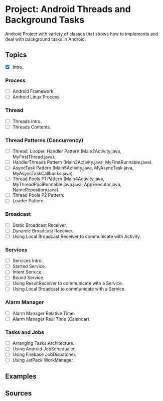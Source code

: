 
# Project: Android Threads and Background Tasks
Android Project with variety of classes that shows how to implements and deal with background tasks in Android. 

## Topics
- [x] Intro.

### Process
- [ ] Android Framework.
- [ ] Android Linux Process.

### Thread
- [ ] Threads Intro.
- [ ] Threads Contents.

### Thread Patterns (Concurrency)
- [ ] Thread, Looper, Handler Pattern (Main2Activity.java, MyFirstThread.java).
- [ ] HandlerThreads Pattern (Main3Activity.java, MyFirstRunnable.java).
- [ ] AsyncTask Pattern (Main5Activity.java, MyAsyncTask.java, MyAsyncTaskCallbacks.java).
- [ ] Thread Pools P1 Pattern (Main4Activity.java, MyThreadPoolRunnable.java.java, AppExecutor.java, NameRepository.java).
- [ ] Thread Pools P2 Pattern.
- [ ] Loader Pattern.

### Broadcast
- [ ] Static Broadcast Receiver.
- [ ] Dynamic Broadcast Receiver.
- [ ] Using Local Broadcast Receiver to communicate with Activity.

### Services
- [ ] Services Intro.
- [ ] Started Service.
- [ ] Intent Service.
- [ ] Bound Service.
- [ ] Using ResultReceiver to communicate with a Service.
- [ ] Using Local Broadcast to communicate with a Service.

### Alarm Manager
- [ ] Alarm Manager Relative Time.
- [ ] Alarm Manager Real Time (Calendar).

### Tasks and Jobs
- [ ] Arranging Tasks Architecture.
- [ ] Using Android JobSchedualer.
- [ ] Using Firebase JobDispatcher.
- [ ] Using JetPack WorkManager.

## Examples


## Sources
